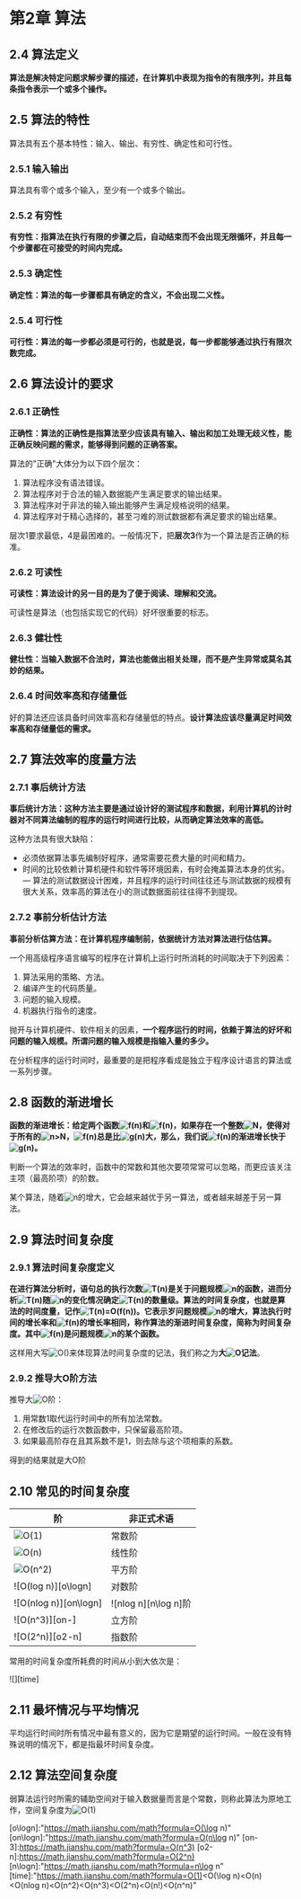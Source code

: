 # 第2章 算法

## 2.4 算法定义

**算法是解决特定问题求解步骤的描述，在计算机中表现为指令的有限序列，并且每条指令表示一个或多个操作。**

## 2.5 算法的特性

算法具有五个基本特性：输入、输出、有穷性、确定性和可行性。

### 2.5.1 输入输出

算法具有零个或多个输入，至少有一个或多个输出。

### 2.5.2 有穷性

**有穷性：指算法在执行有限的步骤之后，自动结束而不会出现无限循环，并且每一个步骤都在可接受的时间内完成。**

### 2.5.3 确定性

**确定性：算法的每一步骤都具有确定的含义，不会出现二义性。**

### 2.5.4 可行性

**可行性：算法的每一步都必须是可行的，也就是说，每一步都能够通过执行有限次数完成。**

## 2.6 算法设计的要求

### 2.6.1 正确性

**正确性：算法的正确性是指算法至少应该具有输入、输出和加工处理无歧义性，能正确反映问题的需求，能够得到问题的正确答案。**

算法的"正确"大体分为以下四个层次：

1. 算法程序没有语法错误。
2. 算法程序对于合法的输入数据能产生满足要求的输出结果。
3. 算法程序对于非法的输入输出能够产生满足规格说明的结果。
4. 算法程序对于精心选择的，甚至刁难的测试数据都有满足要求的输出结果。

层次1要求最低，4是最困难的。一般情况下，把**层次3**作为一个算法是否正确的标准。

### 2.6.2 可读性

**可读性：算法设计的另一目的是为了便于阅读、理解和交流。**

可读性是算法（也包括实现它的代码）好坏很重要的标志。

### 2.6.3 健壮性

**健壮性：当输入数据不合法时，算法也能做出相关处理，而不是产生异常或莫名其妙的结果。**

### 2.6.4 时间效率高和存储量低

好的算法还应该具备时间效率高和存储量低的特点。**设计算法应该尽量满足时间效率高和存储量低的需求。**

## 2.7 算法效率的度量方法

### 2.7.1 事后统计方法

**事后统计方法：这种方法主要是通过设计好的测试程序和数据，利用计算机的计时器对不同算法编制的程序的运行时间进行比较，从而确定算法效率的高低。**

这种方法具有很大缺陷：

- 必须依据算法事先编制好程序，通常需要花费大量的时间和精力。
- 时间的比较依赖计算机硬件和软件等环境因素，有时会掩盖算法本身的优劣。
— 算法的测试数据设计困难，并且程序的运行时间往往还与测试数据的规模有很大关系，效率高的算法在小的测试数据面前往往得不到提现。

### 2.7.2 事前分析估计方法

**事前分析估算方法：在计算机程序编制前，依据统计方法对算法进行估估算。**

一个用高级程序语言编写的程序在计算机上运行时所消耗的时间取决于下列因素：

1. 算法采用的策略、方法。
2. 编译产生的代码质量。
3. 问题的输入规模。
4. 机器执行指令的速度。

抛开与计算机硬件、软件相关的因素，**一个程序运行的时间，依赖于算法的好坏和问题的输入规模。所谓问题的输入规模是指输入量的多少。**

在分析程序的运行时间时，最重要的是把程序看成是独立于程序设计语言的算法或一系列步骤。

## 2.8 函数的渐进增长

**函数的渐进增长：给定两个函数![f(n)][f(n)]和![f(n)][g(n)]，如果存在一个整数![N][N]，使得对于所有的![n>N][n>N]，![f(n)][f(n)]总是比![g(n)][g(n)]大，那么，我们说![f(n)][f(n)]的渐进增长快于![g(n)][g(n)]。**

判断一个算法的效率时，函数中的常数和其他次要项常常可以忽略，而更应该关注主项（最高阶项）的阶数。

某个算法，随着![n][n]的增大，它会越来越优于另一算法，或者越来越差于另一算法。

## 2.9 算法时间复杂度

### 2.9.1 算法时间复杂度定义

**在进行算法分析时，语句总的执行次数![T(n)][T(n)]是关于问题规模![n][n]的函数，进而分析![T(n)][T(n)]随![n][n]的变化情况确定![T(n)][T(n)]的数量级。算法的时间复杂度，也就是算法的时间度量，记作![T(n)=O(f(n))][tn=ofn]。它表示岁问题规模![n][n]的增大，算法执行时间的增长率和![f(n)][fn]的增长率相同，称作算法的渐进时间复杂度，简称为时间复杂度。其中![f(n)][f(n)]是问题规模![n][n]的某个函数。**

这样用大写![O()][o90]来体现算法时间复杂度的记法，我们称之为**大![O][o]记法**。

### 2.9.2 推导大O阶方法

推导大![O][o]阶：

1. 用常数1取代运行时间中的所有加法常数。
2. 在修改后的运行次数函数中，只保留最高阶项。
3. 如果最高阶存在且其系数不是1，则去除与这个项相乘的系数。

得到的结果就是大O阶

## 2.10 常见的时间复杂度

| 阶                    | 非正式术语           |
| --------------------- | -------------------- |
| ![O(1)][o1]           | 常数阶               |
| ![O(n)][on]           | 线性阶               |
| ![O(n^2)][on-2]       | 平方阶               |
| ![O(log n)][o\logn]   | 对数阶               |
| ![O(nlog n)][on\logn] | ![nlog n][n\log n]阶 |
| ![O(n^3)][on-]        | 立方阶               |
| ![O(2^n)][o2-n]       | 指数阶               |

常用的时间复杂度所耗费的时间从小到大依次是：

![][time]

## 2.11 最坏情况与平均情况

平均运行时间时所有情况中最有意义的，因为它是期望的运行时间。一般在没有特殊说明的情况下，都是指最坏时间复杂度。

## 2.12 算法空间复杂度

弱算法运行时所需的辅助空间对于输入数据量而言是个常数，则称此算法为原地工作，空间复杂度为![O(1)][o1]

[f(n)]:https://math.jianshu.com/math?formula=f(n)
[g(n)]:https://math.jianshu.com/math?formula=g(n)
[N]:https://math.jianshu.com/math?formula=N
[n>N]:https://math.jianshu.com/math?formula=n>N
[n]:https://math.jianshu.com/math?formula=n
[T(n)]:https://math.jianshu.com/math?formula=T(n)
[tn=ofn]:https://math.jianshu.com/math?formula=T(n)=O(f(n))
[fn]:https://math.jianshu.com/math?formula=f(n)
[o90]:https://math.jianshu.com/math?formula=O()
[o]:https://math.jianshu.com/math?formula=O
[o1]:https://math.jianshu.com/math?formula=0
[o1]:https://math.jianshu.com/math?formula=O(1)
[on]:https://math.jianshu.com/math?formula=O(n)
[on-2]:https://math.jianshu.com/math?formula=O(n^2)
[o\logn]:"https://math.jianshu.com/math?formula=O(\log n)"
[on\logn]:"https://math.jianshu.com/math?formula=O(n\log n)"
[on-3]:https://math.jianshu.com/math?formula=O(n^3)
[o2-n]:https://math.jianshu.com/math?formula=O(2^n)
[n\logn]:"https://math.jianshu.com/math?formula=n\log n"
[time]:"https://math.jianshu.com/math?formula=O(1)<O(\log n)<O(n)<O(nlog n)<O(n^2)<O(n^3)<O(2^n)<O(n!)<O(n^n)"
